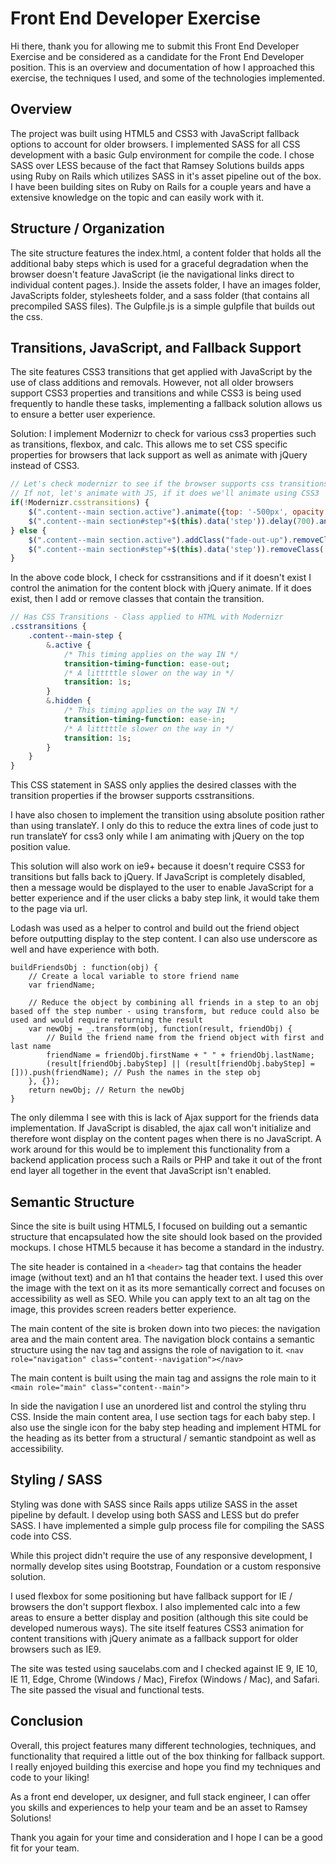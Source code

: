 # Front End Developer Exercise

Hi there, thank you for allowing me to submit this Front End Developer Exercise and be considered as a candidate for the Front End Developer position. This is an overview and documentation of how I approached this exercise, the techniques I used, and some of the technologies implemented.

## Overview

The project was built using HTML5 and CSS3 with JavaScript fallback options to account for older browsers. I implemented SASS for all CSS development with a basic Gulp environment for compile the code. I chose SASS over LESS because of the fact that Ramsey Solutions builds apps using Ruby on Rails which utilizes SASS in it's asset pipeline out of the box. I have been building sites on Ruby on Rails for a couple years and have a extensive knowledge on the topic and can easily work with it.

## Structure / Organization

The site structure features the index.html, a content folder that holds all the additional baby steps which is used for a graceful degradation when the browser doesn't feature JavaScript (ie the navigational links direct to individual content pages.). Inside the assets folder, I have an images folder, JavaScripts folder, stylesheets folder, and a sass folder (that contains all precompiled SASS files). The Gulpfile.js is a simple gulpfile that builds out the css.

## Transitions, JavaScript, and Fallback Support

The site features CSS3 transitions that get applied with JavaScript by the use of class additions and removals. However, not all older browsers support CSS3 properties and transitions and while CSS3 is being used frequently to handle these tasks, implementing a fallback solution allows us to ensure a better user experience.

Solution: I implement Modernizr to check for various css3 properties such as transitions, flexbox, and calc. This allows me to set CSS specific properties for browsers that lack support as well as animate with jQuery instead of CSS3. 

```javascript
// Let's check modernizr to see if the browser supports css transitions. 
// If not, let's animate with JS, if it does we'll animate using CSS3
if(!Modernizr.csstransitions) { 
	$(".content--main section.active").animate({top: '-500px', opacity: 0}, {duration: 700, easing: 'easeInQuart'}).removeClass("active");
	$(".content--main section#step"+$(this).data('step')).delay(700).animate({top: '0' , opacity: 1}, {duration: 700, easing: 'easeOutQuart'}).addClass("active");
} else {
	$(".content--main section.active").addClass("fade-out-up").removeClass("active"); // Remove from section
	$(".content--main section#step"+$(this).data('step')).removeClass('hidden').addClass("active");
}	
```
In the above code block, I check for csstransitions and if it doesn't exist I control the animation for the content block with jQuery animate. If it does exist, then I add or remove classes that contain the transition.

```sass
// Has CSS Transitions - Class applied to HTML with Modernizr
.csstransitions {
	.content--main-step {
		&.active {
			/* This timing applies on the way IN */
			transition-timing-function: ease-out;
			/* A litttttle slower on the way in */
			transition: 1s;
	    }
	    &.hidden {
			/* This timing applies on the way IN */
			transition-timing-function: ease-in;
			/* A litttttle slower on the way in */
			transition: 1s;
		}
	}
}
```
This CSS statement in SASS only applies the desired classes with the transition properties if the browser supports csstransitions.

I have also chosen to implement the transition using absolute position rather than using translateY. I only do this to reduce the extra lines of code just to run translateY for css3 only while I am animating with jQuery on the top position value.

This solution will also work on ie9+ because it doesn't require CSS3 for transitions but falls back to jQuery. If JavaScript is completely disabled, then a message would be displayed to the user to enable JavaScript for a better experience and if the user clicks a baby step link, it would take them to the page via url.

Lodash was used as a helper to control and build out the friend object before outputting display to the step content. I can also use underscore as well and have experience with both.

```
buildFriendsObj : function(obj) {
	// Create a local variable to store friend name
	var friendName;
	
	// Reduce the object by combining all friends in a step to an obj based off the step number - using transform, but reduce could also be used and would require returning the result
  	var newObj = _.transform(obj, function(result, friendObj) {
	  	// Build the friend name from the friend object with first and last name
		friendName = friendObj.firstName + " " + friendObj.lastName;
		(result[friendObj.babyStep] || (result[friendObj.babyStep] = [])).push(friendName); // Push the names in the step obj
	}, {});
	return newObj; // Return the newObj
}
```

The only dilemma I see with this is lack of Ajax support for the friends data implementation. If JavaScript is disabled, the ajax call won't initialize and therefore wont display on the content pages when there is no JavaScript. A work around for this would be to implement this functionality from a backend application process such a Rails or PHP and take it out of the front end layer all together in the event that JavaScript isn't enabled.

## Semantic Structure

Since the site is built using HTML5, I focused on building out a semantic structure that encapsulated how the site should look based on the provided mockups. I chose HTML5 because it has become a standard in the industry. 

The site header is contained in a ``<header>`` tag that contains the header image (without text) and an h1 that contains the header text. I used this over the image with the text on it as its more semantically correct and focuses on accessibility as well as SEO. While you can apply text to an alt tag on the image, this provides screen readers better experience.

The main content of the site is broken down into two pieces: the navigation area and the main content area. The navigation block contains a semantic structure using the nav tag and assigns the role of navigation to it.
``<nav role="navigation" class="content--navigation"></nav>``

The main content is built using the main tag and assigns the role main to it ``<main role="main" class="content--main">``

In side the navigation I use an unordered list and control the styling thru CSS. Inside the main content area, I use section tags for each baby step. I also use the single icon for the baby step heading and implement HTML for the heading as its better from a structural / semantic standpoint as well as accessibility.

## Styling / SASS

Styling was done with SASS since Rails apps utilize SASS in the asset pipeline by default. I develop using both SASS and LESS but do prefer SASS. I have implemented a simple gulp process file for compiling the SASS code into CSS. 

While this project didn't require the use of any responsive development, I normally develop sites using Bootstrap, Foundation or a custom responsive solution.

I used flexbox for some positioning but have fallback support for IE / browsers the don't support flexbox. I also implemented calc into a few areas to ensure a better display and position (although this site could be developed numerous ways). The site itself features CSS3 animation for content transitions with jQuery animate as a fallback support for older browsers such as IE9.

The site was tested using saucelabs.com and I checked against IE 9, IE 10, IE 11, Edge, Chrome (Windows / Mac), Firefox (Windows / Mac), and Safari. The site passed the visual and functional tests.

## Conclusion

Overall, this project features many different technologies, techniques, and functionality that required a little out of the box thinking for fallback support. I really enjoyed building this exercise and hope you find my techniques and code to your liking!

As a front end developer, ux designer, and full stack engineer, I can offer you skills and experiences to help your team and be an asset to Ramsey Solutions!

Thank you again for your time and consideration and I hope I can be a good fit for your team.
